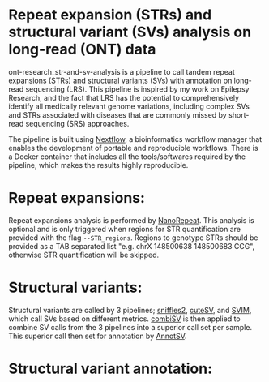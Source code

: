 # Repeat expansion (STRs) and structural variant (SVs) analysis on long-read (ONT) data
ont-research_str-and-sv-analysis is a pipeline to call tandem repeat expansions (STRs) and structural variants (SVs) with annotation on long-read sequencing (LRS). This pipeline is inspired by my work on 
Epilepsy Research, and the fact that LRS has the potential to comprehensively identify all medically relevant genome variations, including complex SVs and STRs associated with diseases 
that are commonly missed by short-read sequencing (SRS) approaches.

The pipeline is built using [Nextflow](https://www.nextflow.io/), a bioinformatics workflow manager that enables the development of portable and reproducible workflows. 
There is a Docker container that includes all the tools/softwares required by the pipeline, which makes the results highly reproducible. 

# Repeat expansions:
Repeat expansions analysis is performed by [NanoRepeat](https://github.com/WGLab/NanoRepeat). This analysis is optional and is only triggered when regions for STR quantification are provided with the flag `--STR_regions`.
Regions to genotype STRs should be provided as a TAB separated list "e.g. chrX 148500638 148500683 CCG", otherwise STR quantification will be skipped. 

# Structural variants:
Structural variants are called by 3 pipelines; [sniffles2](https://github.com/fritzsedlazeck/Sniffles/releases), [cuteSV](https://github.com/tjiangHIT/cuteSV), and [SVIM](https://github.com/eldariont/svim), 
which call SVs based on different metrics. [combiSV](https://github.com/ndierckx/combiSV) is then applied to combine SV calls from the 3 pipelines into a superior call set per sample. This superior 
call then set for annotation by [AnnotSV](https://github.com/lgmgeo/AnnotSV). 

# Structural variant annotation:
